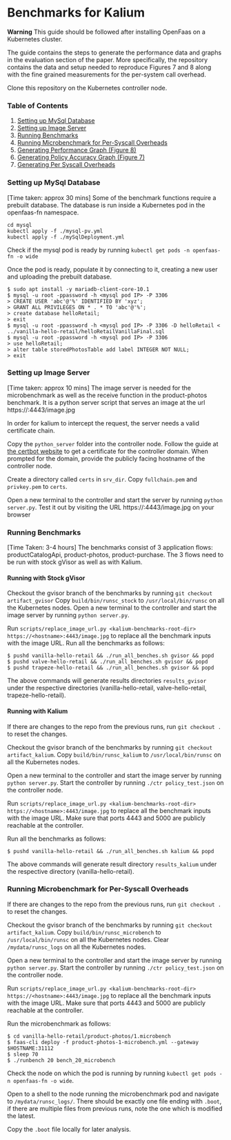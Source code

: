 # Benchmarks for Kalium

**Warning** This guide should be followed after installing OpenFaas on a Kubernetes cluster.

The guide contains the steps to generate the performance data and graphs in the evaluation section of the paper. More specifically, the repository contains the data and setup needed to reproduce Figures 7 and 8 along with the fine grained measurements for the per-system call overhead.

Clone this repository on the Kubernetes controller node.

### Table of Contents
1. [Setting up MySql Database](#mysql)
2. [Setting up Image Server](#imgsrvr)
3. [Running Benchmarks](#bench)
4. [Running Microbenchmark for Per-Syscall Overheads](#micro)
5. [Generating Performance Graph (Figure 8)](#graph)
6. [Generating Policy Accuracy Graph (Figure 7)](#policy)
7. [Generating Per Syscall Overheads](#syscall)


### Setting up MySql Database <a name="mysql"></a>
[Time taken: approx 30 mins]
Some of the benchmark functions require a prebuilt database. The database is run inside a Kubernetes pod in the openfaas-fn namespace.
```
cd mysql
kubectl apply -f ./mysql-pv.yml
kubectl apply -f ./mySqlDeployment.yml
```

Check if the mysql pod is ready by running `kubectl get pods -n openfaas-fn -o wide`

Once the pod is ready, populate it by connecting to it, creating a new user and uploading the prebuilt database.
```
$ sudo apt install -y mariadb-client-core-10.1
$ mysql -u root -ppassword -h <mysql pod IP> -P 3306
> CREATE USER 'abc'@'%' IDENTIFIED BY 'xyz';
> GRANT ALL PRIVILEGES ON * . * TO 'abc'@'%';
> create database helloRetail;
> exit
$ mysql -u root -ppassword -h <mysql pod IP> -P 3306 -D helloRetail < ../vanilla-hello-retail/helloRetailVanillaFinal.sql
$ mysql -u root -ppassword -h <mysql pod IP> -P 3306
> use helloRetail;
> alter table storedPhotosTable add label INTEGER NOT NULL;
> exit
```

### Setting up Image Server <a name="imgsrvr"></a>
[Time taken: approx 10 mins]
The image server is needed for the microbenchmark as well as the receive function in the product-photos benchmark. It is a python server script that serves an image at the url https://<hostname>:4443/image.jpg

In order for kalium to intercept the request, the server needs a valid certificate chain.

Copy the `python_server` folder into the controller node. Follow the guide at [the certbot website](https://certbot.eff.org/instructions?ws=other&os=ubuntubionic) to get a certificate for the controller domain. When prompted for the domain, provide the publicly facing hostname of the controller node.

Create a directory called `certs` in `srv_dir`. Copy `fullchain.pem` and `privkey.pem` to `certs`.

Open a new terminal to the controller and start the server by running `python server.py`. Test it out by visiting the URL https://<hostname>:4443/image.jpg on your browser

### Running Benchmarks <a name="bench"></a>
[Time Taken: 3-4 hours]
The benchmarks consist of 3 application flows: productCatalogApi, product-photos, product-purchase. The 3 flows need to be run with stock gVisor as well as with Kalium.

#### Running with Stock gVisor
Checkout the gvisor branch of the benchmarks by running `git checkout artifact_gvisor`
Copy `build/bin/runsc_stock` to `/usr/local/bin/runsc` on all the Kubernetes nodes. Open a new terminal to the controller and start the image server by running `python server.py`.

Run `scripts/replace_image_url.py <kalium-benchmarks-root-dir> https://<hostname>:4443/image.jpg` to replace all the benchmark inputs with the image URL.
Run all the benchmarks as follows:
```
$ pushd vanilla-hello-retail && ./run_all_benches.sh gvisor && popd
$ pushd valve-hello-retail && ./run_all_benches.sh gvisor && popd
$ pushd trapeze-hello-retail && ./run_all_benches.sh gvisor && popd
```

The above commands will generate results directories `results_gvisor` under the respective directories (vanilla-hello-retail, valve-hello-retail, trapeze-hello-retail).

#### Running with Kalium
If there are changes to the repo from the previous runs, run `git checkout .` to reset the changes.

Checkout the gvisor branch of the benchmarks by running `git checkout artifact_kalium`.
Copy `build/bin/runsc_kalium` to `/usr/local/bin/runsc` on all the Kubernetes nodes. 

Open a new terminal to the controller and start the image server by running `python server.py`. Start the controller by running `./ctr policy_test.json` on the controller node.

Run `scripts/replace_image_url.py <kalium-benchmarks-root-dir> https://<hostname>:4443/image.jpg` to replace all the benchmark inputs with the image URL. Make sure that ports 4443 and 5000 are publicly reachable at the controller.

Run all the benchmarks as follows:
```
$ pushd vanilla-hello-retail && ./run_all_benches.sh kalium && popd
```

The above commands will generate result directory `results_kalium` under the respective directory (vanilla-hello-retail).

### Running Microbenchmark for Per-Syscall Overheads <a name="micro"></a>
If there are changes to the repo from the previous runs, run `git checkout .` to reset the changes.

Checkout the gvisor branch of the benchmarks by running `git checkout artifact_kalium`.
Copy `build/bin/runsc_microbench` to `/usr/local/bin/runsc` on all the Kubernetes nodes. Clear `/mydata/runsc_logs` on all the Kubernetes nodes.

Open a new terminal to the controller and start the image server by running `python server.py`. Start the controller by running `./ctr policy_test.json` on the controller node.

Run `scripts/replace_image_url.py <kalium-benchmarks-root-dir> https://<hostname>:4443/image.jpg` to replace all the benchmark inputs with the image URL. Make sure that ports 4443 and 5000 are publicly reachable at the controller.


Run the microbenchmark as follows:
```
$ cd vanilla-hello-retail/product-photos/1.microbench
$ faas-cli deploy -f product-photos-1-microbench.yml --gateway $HOSTNAME:31112
$ sleep 70
$ ./runbench 20 bench_20_microbench
```

Check the node on which the pod is running by running `kubectl get pods -n openfaas-fn -o wide`.

Open to a shell to the node running the microbenchmark pod and navigate to `/mydata/runsc_logs/`. There should be exactly one file ending with `.boot`, if there are multiple files from previous runs, note the one which is modified the latest.

Copy the `.boot` file locally for later analysis.
